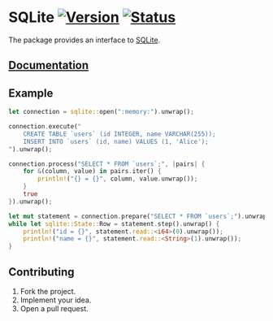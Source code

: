 # SQLite [![Version][version-img]][version-url] [![Status][status-img]][status-url]

The package provides an interface to [SQLite][1].

## [Documentation][doc]

## Example

```rust
let connection = sqlite::open(":memory:").unwrap();

connection.execute("
    CREATE TABLE `users` (id INTEGER, name VARCHAR(255));
    INSERT INTO `users` (id, name) VALUES (1, 'Alice');
").unwrap();

connection.process("SELECT * FROM `users`;", |pairs| {
    for &(column, value) in pairs.iter() {
        println!("{} = {}", column, value.unwrap());
    }
    true
}).unwrap();

let mut statement = connection.prepare("SELECT * FROM `users`;").unwrap();
while let sqlite::State::Row = statement.step().unwrap() {
    println!("id = {}", statement.read::<i64>(0).unwrap());
    println!("name = {}", statement.read::<String>(1).unwrap());
}
```

## Contributing

1. Fork the project.
2. Implement your idea.
3. Open a pull request.

[1]: https://www.sqlite.org

[version-img]: https://img.shields.io/crates/v/sqlite.svg
[version-url]: https://crates.io/crates/sqlite
[status-img]: https://travis-ci.org/stainless-steel/sqlite.svg?branch=master
[status-url]: https://travis-ci.org/stainless-steel/sqlite
[doc]: https://stainless-steel.github.io/sqlite

